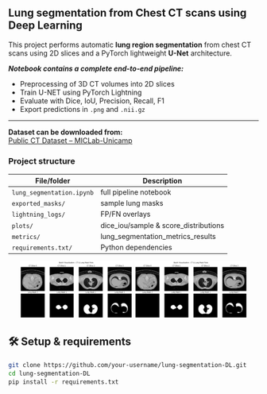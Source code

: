 ## Lung segmentation from Chest CT scans using Deep Learning ##

This project performs automatic **lung region segmentation** from chest CT scans using 2D slices and a PyTorch lightweight **U-Net** architecture. 

***Notebook contains a complete end-to-end pipeline:***

- Preprocessing of 3D CT volumes into 2D slices
- Train U-NET using PyTorch Lightning
- Evaluate with Dice, IoU, Precision, Recall, F1
- Export predictions in `.png` and `.nii.gz`
---

**Dataset can be downloaded from:**  
[Public CT Dataset – MICLab-Unicamp](https://github.com/MICLab-Unicamp/Public-data/releases/download/v1.0/raw.zip)  

### Project structure

| File/folder              | Description                          |
|--------------------------|--------------------------------------|
| `lung_segmentation.ipynb`| full pipeline notebook               |
| `exported_masks/`        | sample lung masks                    |
| `lightning_logs/`        | FP/FN overlays                       |
| `plots/`                 | dice_iou/sample & score_distributions|
| `metrics/`               | lung_segmentation_metrics_results    |
| `requirements.txt/`      | Python dependencies                  |


<p align="center">
  <img src="https://github.com/GirmaSis/lung-segmentation-DL/blob/main/batch%20visualization.png" width="45%" />
  <img src="https://github.com/GirmaSis/lung-segmentation-DL/blob/main/batch%20visualization.png" width="45%" />
</p>

## 🛠 Setup & requirements

```bash
git clone https://github.com/your-username/lung-segmentation-DL.git
cd lung-segmentation-DL
pip install -r requirements.txt
